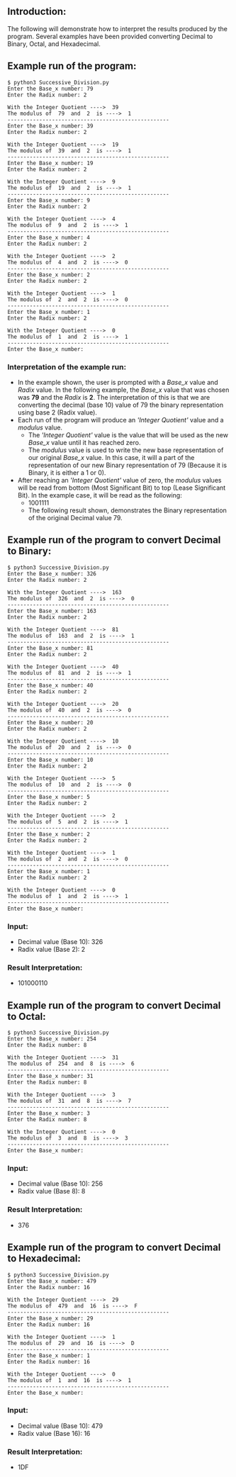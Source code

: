 ## Introduction:
The following will demonstrate how to interpret the results produced by the program. Several examples have been provided converting Decimal to Binary, Octal, and Hexadecimal.

## Example run of the program:
```
$ python3 Successive_Division.py
Enter the Base_x number: 79
Enter the Radix number: 2

With the Integer Quotient ---->  39
The modulus of  79  and  2  is ---->  1
---------------------------------------------------
Enter the Base_x number: 39
Enter the Radix number: 2

With the Integer Quotient ---->  19
The modulus of  39  and  2  is ---->  1
---------------------------------------------------
Enter the Base_x number: 19
Enter the Radix number: 2

With the Integer Quotient ---->  9
The modulus of  19  and  2  is ---->  1
---------------------------------------------------
Enter the Base_x number: 9
Enter the Radix number: 2

With the Integer Quotient ---->  4
The modulus of  9  and  2  is ---->  1
---------------------------------------------------
Enter the Base_x number: 4
Enter the Radix number: 2

With the Integer Quotient ---->  2
The modulus of  4  and  2  is ---->  0
---------------------------------------------------
Enter the Base_x number: 2
Enter the Radix number: 2

With the Integer Quotient ---->  1
The modulus of  2  and  2  is ---->  0
---------------------------------------------------
Enter the Base_x number: 1
Enter the Radix number: 2

With the Integer Quotient ---->  0
The modulus of  1  and  2  is ---->  1
---------------------------------------------------
Enter the Base_x number: 
```
### Interpretation of the example run:
- In the example shown, the user is prompted with a *Base_x* value and *Radix* value. In the following example, the *Base_x* value that was chosen was **79** and the *Radix* is **2**. The interpretation of this is that we are converting the decimal (base 10) value of 79 the binary representation using base 2 (Radix value).
- Each run of the program will produce an *'Integer Quotient'* value and a *modulus* value. 
    - The *'Integer Quotient'* value is the value that will be used as the new *Base_x* value until it has reached zero. 
    - The *modulus* value is used to write the new base representation of our original *Base_x* value. In this case, it will a part of the representation of our new Binary representation of 79 (Because it is Binary, it is either a 1 or 0).
- After reaching an *'Integer Quotient'* value of zero, the *modulus* values will be read from bottom (Most Significant Bit) to top (Lease Significant Bit). In the example case, it will be read as the following:
    - 1001111
    - The following result shown, demonstrates the Binary representation of the original Decimal value 79.

## Example run of the program to convert Decimal to Binary:
```
$ python3 Successive_Division.py
Enter the Base_x number: 326
Enter the Radix number: 2

With the Integer Quotient ---->  163
The modulus of  326  and  2  is ---->  0
---------------------------------------------------
Enter the Base_x number: 163
Enter the Radix number: 2

With the Integer Quotient ---->  81
The modulus of  163  and  2  is ---->  1
---------------------------------------------------
Enter the Base_x number: 81
Enter the Radix number: 2

With the Integer Quotient ---->  40
The modulus of  81  and  2  is ---->  1
---------------------------------------------------
Enter the Base_x number: 40
Enter the Radix number: 2

With the Integer Quotient ---->  20
The modulus of  40  and  2  is ---->  0
---------------------------------------------------
Enter the Base_x number: 20
Enter the Radix number: 2

With the Integer Quotient ---->  10
The modulus of  20  and  2  is ---->  0
---------------------------------------------------
Enter the Base_x number: 10
Enter the Radix number: 2

With the Integer Quotient ---->  5
The modulus of  10  and  2  is ---->  0
---------------------------------------------------
Enter the Base_x number: 5
Enter the Radix number: 2

With the Integer Quotient ---->  2
The modulus of  5  and  2  is ---->  1
---------------------------------------------------
Enter the Base_x number: 2
Enter the Radix number: 2

With the Integer Quotient ---->  1
The modulus of  2  and  2  is ---->  0
---------------------------------------------------
Enter the Base_x number: 1
Enter the Radix number: 2

With the Integer Quotient ---->  0
The modulus of  1  and  2  is ---->  1
---------------------------------------------------
Enter the Base_x number:
```
### Input:
- Decimal value (Base 10): 326
- Radix value (Base 2): 2
### Result Interpretation:
- 101000110

## Example run of the program to convert Decimal to Octal:
```
$ python3 Successive_Division.py
Enter the Base_x number: 254
Enter the Radix number: 8

With the Integer Quotient ---->  31
The modulus of  254  and  8  is ---->  6
---------------------------------------------------
Enter the Base_x number: 31
Enter the Radix number: 8

With the Integer Quotient ---->  3
The modulus of  31  and  8  is ---->  7
---------------------------------------------------
Enter the Base_x number: 3
Enter the Radix number: 8

With the Integer Quotient ---->  0
The modulus of  3  and  8  is ---->  3
---------------------------------------------------
Enter the Base_x number:
```
### Input:
- Decimal value (Base 10): 256
- Radix value (Base 8): 8
### Result Interpretation:
- 376

## Example run of the program to convert Decimal to Hexadecimal:
```
$ python3 Successive_Division.py
Enter the Base_x number: 479
Enter the Radix number: 16

With the Integer Quotient ---->  29
The modulus of  479  and  16  is ---->  F
---------------------------------------------------
Enter the Base_x number: 29
Enter the Radix number: 16

With the Integer Quotient ---->  1
The modulus of  29  and  16  is ---->  D
---------------------------------------------------
Enter the Base_x number: 1
Enter the Radix number: 16

With the Integer Quotient ---->  0
The modulus of  1  and  16  is ---->  1
---------------------------------------------------
Enter the Base_x number:
```
### Input:
- Decimal value (Base 10): 479
- Radix value (Base 16): 16
### Result Interpretation:
- 1DF
